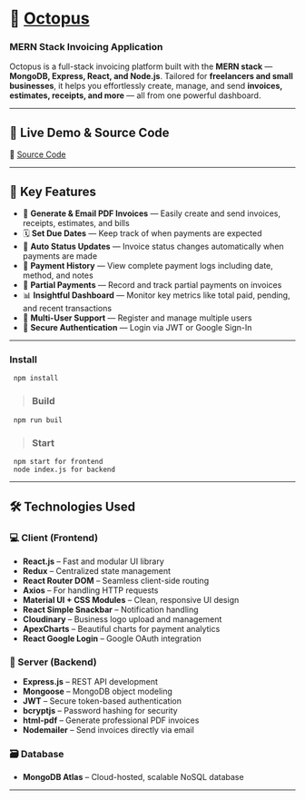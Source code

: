 # 🐙 [Octopus](https://github.com/akanksha9975/Octopus)

### MERN Stack Invoicing Application

Octopus is a full-stack invoicing platform built with the **MERN stack** — **MongoDB, Express, React, and Node.js**. Tailored for **freelancers and small businesses**, it helps you effortlessly create, manage, and send **invoices, estimates, receipts, and more** — all from one powerful dashboard.

---

## 🚀 Live Demo & Source Code

📂 [Source Code](https://github.com/akanksha9975/Octopus)

---

## 📌 Key Features

* 📄 **Generate & Email PDF Invoices** — Easily create and send invoices, receipts, estimates, and bills
* 🗓️ **Set Due Dates** — Keep track of when payments are expected
* 🔁 **Auto Status Updates** — Invoice status changes automatically when payments are made
* 🧾 **Payment History** — View complete payment logs including date, method, and notes
* 💸 **Partial Payments** — Record and track partial payments on invoices
* 📊 **Insightful Dashboard** — Monitor key metrics like total paid, pending, and recent transactions
* 👥 **Multi-User Support** — Register and manage multiple users
* 🔐 **Secure Authentication** — Login via JWT or Google Sign-In

---


 ### Install
``` 
 npm install
```
> ### Build
``` 
 npm run buil
```
> ### Start

``` 
 npm start for frontend 
 node index.js for backend
```

---

## 🛠️ Technologies Used

### 💻 Client (Frontend)

* **React.js** – Fast and modular UI library
* **Redux** – Centralized state management
* **React Router DOM** – Seamless client-side routing
* **Axios** – For handling HTTP requests
* **Material UI + CSS Modules** – Clean, responsive UI design
* **React Simple Snackbar** – Notification handling
* **Cloudinary** – Business logo upload and management
* **ApexCharts** – Beautiful charts for payment analytics
* **React Google Login** – Google OAuth integration

### 🧪 Server (Backend)

* **Express.js** – REST API development
* **Mongoose** – MongoDB object modeling
* **JWT** – Secure token-based authentication
* **bcryptjs** – Password hashing for security
* **html-pdf** – Generate professional PDF invoices
* **Nodemailer** – Send invoices directly via email

### 🗃️ Database

* **MongoDB Atlas** – Cloud-hosted, scalable NoSQL database

---
